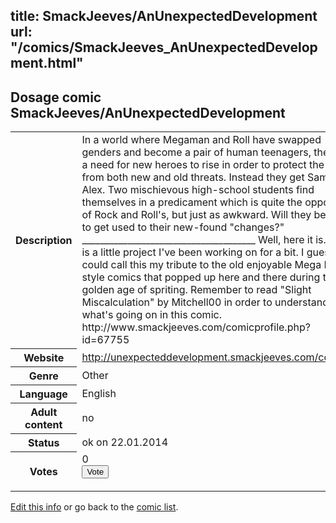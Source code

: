 title: SmackJeeves/AnUnexpectedDevelopment
url: "/comics/SmackJeeves_AnUnexpectedDevelopment.html"
---
Dosage comic SmackJeeves/AnUnexpectedDevelopment
-----------------------------------------

<p id="msg"></p>
<script type="text/javascript">
if (window.location.search === '?edit_info_mail=sent_ok') {
  var elem = document.getElementById("msg");
  elem.innerHTML = 'Edited information sucessfully sent for review, which is usually done daily. Thanks!';
  elem.className = 'ok';
}
</script>
<table class="comicinfo">
<tr>
<th>Description</th><td>In a world where Megaman and Roll have swapped genders and become a pair of human teenagers, there is a need for new heroes to rise in order to protect the city from both new and old threats. Instead they get Sam and Alex. Two mischievous high-school students find themselves in a predicament which is quite the opposite of Rock and Roll's, but just as awkward. Will they be able to get used to their new-found &quot;changes?&quot; ______________________________________ Well, here it is. This is a little project I've been working on for a bit. I guess you could call this my tribute to the old enjoyable Mega Man 7 style comics that popped up here and there during the golden age of spriting. Remember to read &quot;Slight Miscalculation&quot; by Mitchell00 in order to understand what's going on in this comic. http://www.smackjeeves.com/comicprofile.php?id=67755</td>
</tr>
<tr>
<th>Website</th><td><a href="http://unexpecteddevelopment.smackjeeves.com/comics/">http://unexpecteddevelopment.smackjeeves.com/comics/</a></td>
</tr>
<tr>
<th>Genre</th><td>Other</td>
</tr>
<tr>
<th>Language</th><td>English</td>
</tr>
<tr>
<th>Adult content</th><td>no</td>
</tr>
<tr>
<th>Status</th><td>ok on 22.01.2014</td>
</tr>
<tr>
<th>Votes</th><td>0
<form action="http://gaecounter.appspot.com/count/" method="POST">
<input name="name" type="hidden" value="SmackJeeves_AnUnexpectedDevelopment"/>
<input name="uid" type="hidden" id="voteuid" value=""/>
<input type="submit" value="Vote"/>
</form>
</td>
</tr>
</table>
<script type="text/javascript">
var ua = navigator.userAgent;
document.getElementById("voteuid").value = ua.replace(/[^a-zA-Z0-9\._:]/g , "_");;
</script>

[Edit this info](SmackJeeves_AnUnexpectedDevelopment_edit.html) or go back to the [comic list](../comic-index.html).
